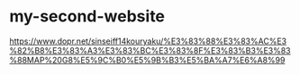 # my-second-website

https://www.dopr.net/sinseiff14kouryaku/%E3%83%88%E3%83%AC%E3%82%B8%E3%83%A3%E3%83%BC%E3%83%8F%E3%83%B3%E3%83%88MAP%20G8%E5%9C%B0%E5%9B%B3%E5%BA%A7%E6%A8%99
